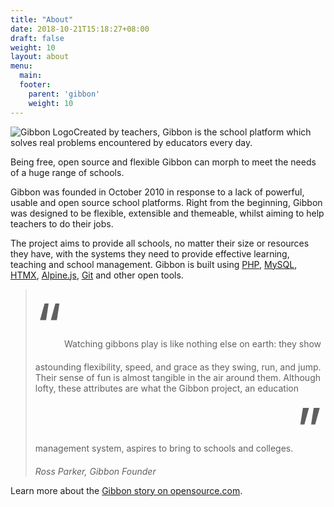 ```yaml
---
title: "About"
date: 2018-10-21T15:18:27+08:00
draft: false
weight: 10
layout: about
menu:
  main:
  footer:
    parent: 'gibbon'
    weight: 10
---
```


<img src="{{< baseurl >}}img/gibbon-logo.svg" class="float-right w-32 sm:w-48 md:w-64 -mt-10 ml-4 mb-4" alt="Gibbon Logo">Created by teachers, Gibbon is the school platform which solves real problems encountered by educators every day.

Being free, open source and flexible Gibbon can morph to meet the needs of a huge range of schools.

Gibbon was founded in October 2010 in response to a lack of powerful, usable and open source school platforms. Right from the beginning, Gibbon was designed to be flexible, extensible and themeable, whilst aiming to help teachers to do their jobs.

The project aims to provide all schools, no matter their size or resources they have, with the systems they need to provide effective learning, teaching and school management. Gibbon is built using [PHP](http://php.net/), [MySQL](https://www.mysql.com/), [HTMX](https://htmx.org/), [Alpine.js](https://alpinejs.dev/), [Git](https://git-scm.com/) and other open tools.

<blockquote class="relative ml-6 lg:-mx-12 mt-12 mb-6 text-purple-darker font-light text-sm sm:text-base sm:text-lg">
    <span class="absolute text-purple-lighter font-normal pin-left -ml-12 -mt-10" style="font-size: 6rem;">“</span>
    Watching gibbons play is like nothing else on earth: they show astounding flexibility, speed, and grace as they swing, run, and jump. Their sense of fun is almost tangible in the air around them. Although lofty, these attributes are what the Gibbon project, an education management system, aspires to bring to schools and colleges.
    <span class="absolute text-purple-lighter font-normal pin-right ml-2 -mt-4" style="font-size: 6rem;">”</span>
<cite class="block text-right text-xs sm:text-sm text-grey mt-8">Ross Parker, Gibbon Founder</cite>
</blockquote>

Learn more about the [Gibbon story on opensource.com](https://opensource.com/education/14/2/gibbon-project-story).
